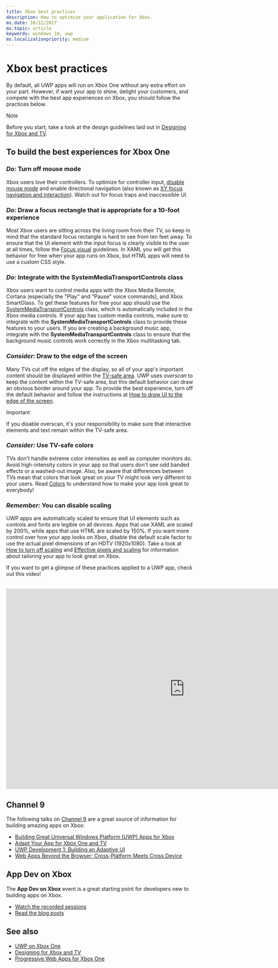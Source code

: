 ```yaml
---
title: Xbox best practices
description: How to optimize your application for Xbox.
ms.date: 10/12/2017
ms.topic: article
keywords: windows 10, uwp
ms.localizationpriority: medium
---
```

# Xbox best practices

By default, all UWP apps will run on Xbox One without any extra effort on your part. However, if want your app to shine, delight your customers, and compete with the best app experiences on Xbox, you should follow the practices below.
  > [!NOTE]
  > Before you start, take a look at the design guidelines laid out in [Designing for Xbox and TV](../design/devices/designing-for-tv.md).   

## To build the best experiences for Xbox One

### *Do:* Turn off mouse mode

Xbox users love their controllers. To optimize for controller input, [disable mouse mode](how-to-disable-mouse-mode.md) and enable directional navigation (also known as [XY focus navigation and interaction](../design/input/gamepad-and-remote-interactions.md#xy-focus-navigation-and-interaction)). Watch out for focus traps and inaccessible UI.

### *Do:* Draw a focus rectangle that is appropriate for a 10-foot experience

Most Xbox users are sitting across the living room from their TV, so keep in mind that the standard focus rectangle is hard to see from ten feet away. To ensure that the UI element with the input focus is clearly visible to the user at all times, follow the [Focus visual](../design/input/gamepad-and-remote-interactions.md#focus-visual) guidelines. In XAML you will get this behavior for free when your app runs on Xbox, but HTML apps will need to use a custom CSS style.

###	*Do:* Integrate with the SystemMediaTransportControls class

Xbox users want to control media apps with the Xbox Media Remote, Cortana (especially the "Play" and "Pause" voice commands), and Xbox SmartGlass. To get these features for free your app should use the [SystemMediaTransportControls](https://msdn.microsoft.com/library/windows/apps/windows.media.systemmediatransportcontrols.aspx) class, which is automatically included in the Xbox media controls. If your app has custom media controls, make sure to integrate with the **SystemMediaTransportControls** class to provide these features to your users. If you are creating a background music app, integrate with the **SystemMediaTransportControls** class to ensure that the background music controls work correctly in the Xbox multitasking tab.

<!-- ### *Do:* Use adaptive UI to account for snapped apps
One of the unique features of Xbox One is that users can snap apps such as Cortana next to any other app, so your app should respond gracefully when it runs in *fill mode*. Implement [adaptive UI](../get-started/universal-application-platform-guide.md#design-adaptive-ui-with-adaptive-panels) and make sure to test your app during development by snapping an app next to it. -->

### *Consider:* Draw to the edge of the screen

Many TVs cut off the edges of the display, so all of your app's important content should be displayed within the [TV-safe area](../design/devices/designing-for-tv.md#tv-safe-area). UWP uses *overscan* to keep the content within the TV-safe area, but  this default behavior can draw an obvious border around your app. To provide the best experience, turn off the default behavior and follow the instructions at [How to draw UI to the edge of the screen](turn-off-overscan.md).
> [!IMPORTANT]
  > If you disable overscan, it's your responsibility to make sure that interactive elements and text remain within the TV-safe area. 

###	*Consider:* Use TV-safe colors

TVs don't handle extreme color intensities as well as computer monitors do. Avoid high-intensity colors in your app so that users don't see odd banded effects or a washed-out image. Also, be aware that differences between TVs mean that colors that look great on *your* TV might look very different to your users. Read [Colors](../design/devices/designing-for-tv.md#colors) to understand how to make your app look great to everybody!

### *Remember:* You can disable scaling

UWP apps are automatically scaled to ensure that UI elements such as controls and fonts are legible on all devices. Apps that use XAML are scaled by 200%, while apps that use HTML are scaled by 150%. If you want more control over how your app looks on Xbox, disable the default scale factor to use the actual pixel dimensions of an HDTV (1920x1080). Take a look at [How to turn off scaling](disable-scaling.md) and [Effective pixels and scaling](../design/basics/design-and-ui-intro.md#effective-pixels-and-scaling) for information about tailoring your app to look great on Xbox.

If you want to get a glimpse of these practices applied to a UWP app, check out this video!
</br>
</br>
<iframe src="https://channel9.msdn.com/Blogs/One-Dev-Minute/Tailoring-your-UWP-app-for-Xbox/player" width="960" height="540" allowFullScreen frameBorder="0"></iframe>

## Channel 9

The following talks on [Channel 9](https://channel9.msdn.com/) are a great source of information for building amazing apps on Xbox:

- [Building Great Universal Windows Platform (UWP) Apps for Xbox](https://channel9.msdn.com/Events/Build/2016/B883)
- [Adapt Your App for Xbox One and TV](https://channel9.msdn.com/Events/Build/2016/T651-R1)
- [UWP Development 1: Building an Adaptive UI](https://channel9.msdn.com/Events/Build/2016/L724-R1)
- [Web Apps Beyond the Browser: Cross-Platform Meets Cross Device](https://channel9.msdn.com/Events/Build/2016/B888)

## App Dev on Xbox

The **App Dev on Xbox** event is a great starting point for developers new to building apps on Xbox.

* [Watch the recorded sessions](https://developer.microsoft.com/windows/projects/campaigns/app-dev-on-xbox-event#WatchNow)
* [Read the blog posts](https://developer.microsoft.com/windows/projects/campaigns/app-dev-on-xbox-event#BlogSeries)

## See also

- [UWP on Xbox One](index.md)
- [Designing for Xbox and TV](../design/devices/designing-for-tv.md)
- [Progressive Web Apps for Xbox One](https://docs.microsoft.com/en-us/microsoft-edge/progressive-web-apps/xbox-considerations)
